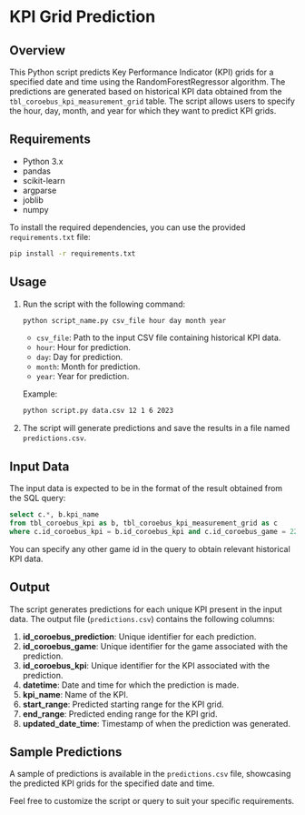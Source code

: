 # KPI Grid Prediction

## Overview

This Python script predicts Key Performance Indicator (KPI) grids for a specified date and time using the RandomForestRegressor algorithm. The predictions are generated based on historical KPI data obtained from the `tbl_coroebus_kpi_measurement_grid` table. The script allows users to specify the hour, day, month, and year for which they want to predict KPI grids.

## Requirements

- Python 3.x
- pandas
- scikit-learn
- argparse
- joblib
- numpy

To install the required dependencies, you can use the provided `requirements.txt` file:

```bash
pip install -r requirements.txt
```

## Usage

1. Run the script with the following command:

   ```bash
   python script_name.py csv_file hour day month year
   ```

   - `csv_file`: Path to the input CSV file containing historical KPI data.
   - `hour`: Hour for prediction.
   - `day`: Day for prediction.
   - `month`: Month for prediction.
   - `year`: Year for prediction.

   Example:

   ```bash
   python script.py data.csv 12 1 6 2023
   ```

2. The script will generate predictions and save the results in a file named `predictions.csv`.

## Input Data

The input data is expected to be in the format of the result obtained from the SQL query:

```sql
select c.*, b.kpi_name 
from tbl_coroebus_kpi as b, tbl_coroebus_kpi_measurement_grid as c
where c.id_coroebus_kpi = b.id_coroebus_kpi and c.id_coroebus_game = 228
```

You can specify any other game id in the query to obtain relevant historical KPI data.

## Output

The script generates predictions for each unique KPI present in the input data. The output file (`predictions.csv`) contains the following columns:

1. **id_coroebus_prediction**: Unique identifier for each prediction.
2. **id_coroebus_game**: Unique identifier for the game associated with the prediction.
3. **id_coroebus_kpi**: Unique identifier for the KPI associated with the prediction.
4. **datetime**: Date and time for which the prediction is made.
5. **kpi_name**: Name of the KPI.
6. **start_range**: Predicted starting range for the KPI grid.
7. **end_range**: Predicted ending range for the KPI grid.
8. **updated_date_time**: Timestamp of when the prediction was generated.

## Sample Predictions

A sample of predictions is available in the `predictions.csv` file, showcasing the predicted KPI grids for the specified date and time.

Feel free to customize the script or query to suit your specific requirements.
